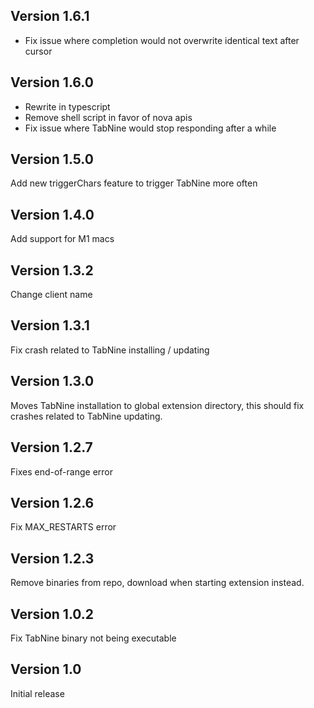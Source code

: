 ## Version 1.6.1

- Fix issue where completion would not overwrite identical text after cursor

## Version 1.6.0

- Rewrite in typescript
- Remove shell script in favor of nova apis
- Fix issue where TabNine would stop responding after a while

## Version 1.5.0

Add new triggerChars feature to trigger TabNine more often

## Version 1.4.0

Add support for M1 macs

## Version 1.3.2

Change client name

## Version 1.3.1

Fix crash related to TabNine installing / updating

## Version 1.3.0

Moves TabNine installation to global extension directory, this should fix crashes related to TabNine updating.

## Version 1.2.7

Fixes end-of-range error

## Version 1.2.6

Fix MAX_RESTARTS error

## Version 1.2.3

Remove binaries from repo, download when starting extension instead.

## Version 1.0.2

Fix TabNine binary not being executable

## Version 1.0

Initial release
